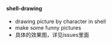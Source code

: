 #### shell-drawing
* drawing picture by character in shell
* make some funny pictures
* 具体的效果图，详见issues里面
